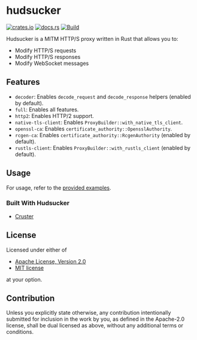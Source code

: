 # hudsucker

[![crates.io](https://img.shields.io/crates/v/hudsucker)](https://crates.io/crates/hudsucker)
[![docs.rs](https://docs.rs/hudsucker/badge.svg)](https://docs.rs/hudsucker)
[![Build](https://github.com/omjadas/hudsucker/actions/workflows/build.yml/badge.svg)](https://github.com/omjadas/hudsucker/actions/workflows/build.yml)

Hudsucker is a MITM HTTP/S proxy written in Rust that allows you to:

- Modify HTTP/S requests
- Modify HTTP/S responses
- Modify WebSocket messages

## Features

- `decoder`: Enables `decode_request` and `decode_response` helpers (enabled by default).
- `full`: Enables all features.
- `http2`: Enables HTTP/2 support.
- `native-tls-client`: Enables `ProxyBuilder::with_native_tls_client`.
- `openssl-ca`: Enables `certificate_authority::OpensslAuthority`.
- `rcgen-ca`: Enables `certificate_authority::RcgenAuthority` (enabled by default).
- `rustls-client`: Enables `ProxyBuilder::with_rustls_client` (enabled by default).

## Usage

For usage, refer to the [provided examples](https://github.com/omjadas/hudsucker/tree/main/examples).

### Built With Hudsucker

- [Cruster](https://github.com/sinKettu/cruster)

## License

Licensed under either of

- [Apache License, Version 2.0](LICENSE-APACHE)
- [MIT license](LICENSE-MIT)

at your option.

## Contribution

Unless you explicitly state otherwise, any contribution intentionally submitted
for inclusion in the work by you, as defined in the Apache-2.0 license, shall be
dual licensed as above, without any additional terms or conditions.
